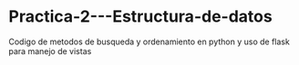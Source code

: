 # Practica-2---Estructura-de-datos
Codigo de metodos de busqueda y ordenamiento en python y uso de flask para manejo de vistas
